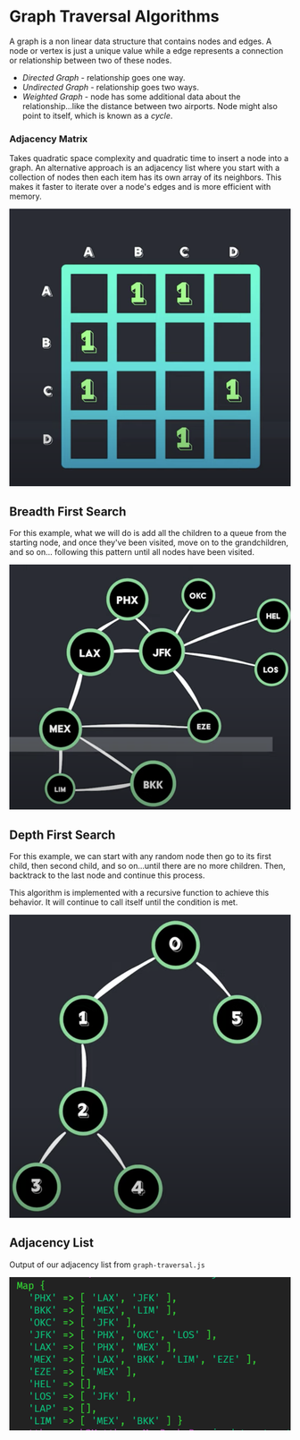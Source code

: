 # Graph Traversal Algorithms
A graph is a non linear data structure that contains nodes and edges. A node or vertex is just a unique value while a edge represents a connection or relationship between two of these nodes.

* *Directed Graph* - relationship goes one way.
* *Undirected Graph* - relationship goes two ways.
* *Weighted Graph* - node has some additional data about the relationship...like the distance between two airports. Node might also point to itself, which is known as a *cycle*.

### Adjacency Matrix
Takes quadratic space complexity and quadratic time to insert a node into a graph.
An alternative approach is an adjacency list where you start with a collection of nodes then each item has its own array of its neighbors. This makes it faster to iterate over a node's edges and is more efficient with memory.

![matrix](./public/Matrix.png)

## Breadth First Search
For this example, what we will do is add all the children to a queue from the starting node, and once they've been visited, move on to the grandchildren, and so on... following this pattern until all nodes have been visited.

![BFS](./public/BreathFirstSearch.png)


## Depth First Search
For this example, we can start with any random node then go to its first child, then second child, and so on...until there are no more children. Then, backtrack to the last node and continue this process.

This algorithm is implemented with a recursive function to achieve this behavior. It will continue to call itself until the condition is met.

![DFS](./public/DepthFirstSearch.png)

## Adjacency List

Output of our adjacency list from `graph-traversal.js`

![BFS Output](./public/OutputOfBFS.png)
